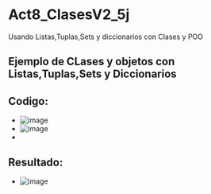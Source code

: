 # Act8_ClasesV2_5j
Usando Listas,Tuplas,Sets y diccionarios con Clases y POO
## Ejemplo de CLases y objetos con Listas,Tuplas,Sets y Diccionarios
## Codigo:
- ![image](https://github.com/user-attachments/assets/d3c1ee59-1662-409e-8282-8fee202a68db)
- ![image](https://github.com/user-attachments/assets/bd049aba-ba2c-4a2c-9160-8cf36ceed6e7)
-
## Resultado:
- ![image](https://github.com/user-attachments/assets/eb45442d-019b-4906-9258-d49142876042)



